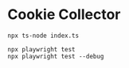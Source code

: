 # Cookie Collector

```
npx ts-node index.ts
```

```
npx playwright test
npx playwright test --debug
```